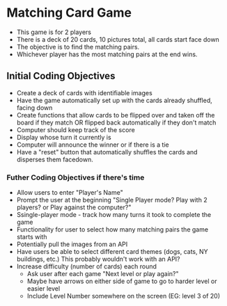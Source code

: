 # Matching Card Game
- This game is for 2 players
- There is a deck of 20 cards, 10 pictures total, all cards start face down
- The objective is to find the matching pairs.
- Whichever player has the most matching pairs at the end wins.

## Initial Coding Objectives
- Create a deck of cards with identifiable images
- Have the game automatically set up with the cards already shuffled, facing down
- Create functions that allow cards to be flipped over and taken off 
  the board if they match OR flipped back automatically if they don't match
- Computer should keep track of the score
- Display whose turn it currently is
- Computer will announce the winner or if there is a tie
- Have a "reset" button that automatically shuffles the cards and disperses them facedown.

### Futher Coding Objectives if there's time
- Allow users to enter "Player's Name"
- Prompt the user at the beginning "Single Player mode? Play with 2 players? or Play against the computer?"
- Ssingle-player mode - track how many turns it took to complete the game
- Functionality for user to select how many matching pairs the game starts with
- Potentially pull the images from an API
- Have users be able to select different card themes (dogs, cats, NY buildings, etc.)
  This probably wouldn't work with an API?
- Increase difficulty (number of cards) each round
  - Ask user after each game "Next level or play again?"
  - Maybe have arrows on either side of game to go to harder level or easier level
  - Include Level Number somewhere on the screen (EG: level 3 of 20)

